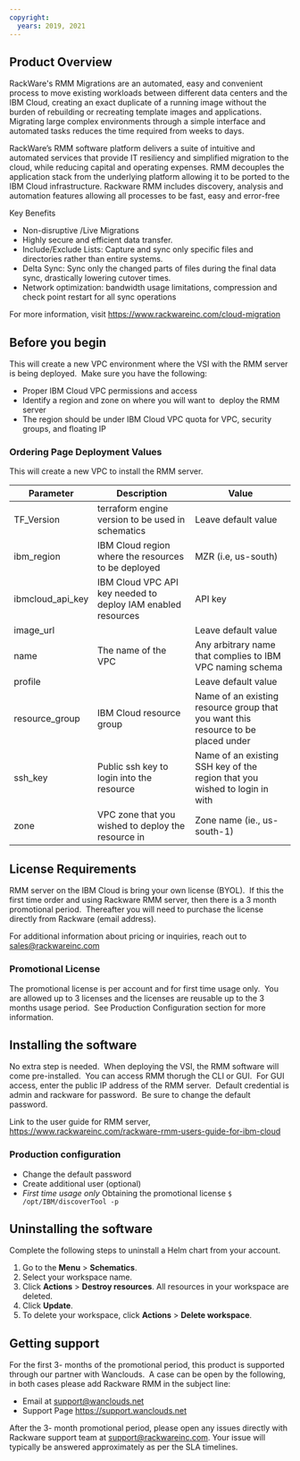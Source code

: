 ```yaml
---
copyright:
  years: 2019, 2021
---
```

## Product Overview
RackWare's RMM Migrations are an automated, easy and convenient process to move existing workloads between different data centers and the IBM Cloud, creating an exact duplicate of a running image without the burden of rebuilding or recreating template images and applications. Migrating large complex environments through a simple interface and automated tasks reduces the time required from weeks to days.


RackWare’s RMM software platform delivers a suite of intuitive and automated services that provide IT resiliency and simplified migration to the cloud, while reducing capital and operating expenses. RMM decouples the application stack from the underlying platform allowing it to be ported to the IBM Cloud infrastructure. Rackware RMM includes discovery, analysis and automation features allowing all processes to be fast, easy and error-free


Key Benefits
- Non-disruptive /Live Migrations
- Highly secure and efficient data transfer.
- Include/Exclude Lists: Capture and sync only specific files and directories rather than entire systems.
- Delta Sync: Sync only the changed parts of files during the final data sync, drastically lowering cutover times.
- Network optimization: bandwidth usage limitations, compression and check point restart for all sync operations


For more information, visit https://www.rackwareinc.com/cloud-migration


## Before you begin
This will create a new VPC environment where the VSI with the RMM server is being deployed.  Make sure you have the following:
- Proper IBM Cloud VPC permissions and access
- Identify a region and zone on where you will want to  deploy the RMM server
- The region should be under IBM Cloud VPC quota for VPC, security groups, and floating IP


### Ordering Page Deployment Values
This will create a new VPC to install the RMM server.


| Parameter | Description | Value |
| --- | --- | --- |
| TF_Version | terraform engine version to be used in schematics | Leave default value |
| ibm_region | IBM Cloud region where the resources to be deployed | MZR (i.e, us-south) |
| ibmcloud_api_key | IBM Cloud VPC API key needed to deploy IAM enabled resources | API key |
| image_url |  | Leave default value |
| name | The name of the VPC | Any arbitrary name that complies to IBM VPC naming schema |
| profile | | Leave default value |
|resource_group | IBM Cloud resource group | Name of an existing resource group that you want this resource to be placed under |
| ssh_key | Public ssh key to login into the resource | Name of an existing SSH key of the region that you wished to login in with |
| zone | VPC zone that you wished to deploy the resource in | Zone name (ie., us-south-1) |


## License Requirements
RMM server on the IBM Cloud is bring your own license (BYOL).  If this the first time order and using Rackware RMM server, then there is a 3 month promotional period.  Thereafter you will need to purchase the license directly from Rackware (email address).


For additional information about pricing or inquiries, reach out to sales@rackwareinc.com


### Promotional License
The promotional license is per account and for first time usage only.  You are allowed up to 3 licenses and the licenses are reusable up to the 3 months usage period.  See Production Configuration section for more information.


## Installing the software
No extra step is needed.  When deploying the VSI, the RMM software will come pre-installed.  You can access RMM thorugh the CLI or GUI.  For GUI access, enter the public IP address of the RMM server.  Default credential is admin and rackware for password.  Be sure to change the default password.


Link to the user guide for RMM server, https://www.rackwareinc.com/rackware-rmm-users-guide-for-ibm-cloud


### Production configuration
- Change the default password
- Create additional user (optional)
- *First time usage only* Obtaining the promotional license `$ /opt/IBM/discoverTool -p`


## Uninstalling the software
Complete the following steps to uninstall a Helm chart from your account. 


1. Go to the **Menu** > **Schematics**.
2. Select your workspace name. 
3. Click **Actions** > **Destroy resources**. All resources in your workspace are deleted.
4. Click **Update**.
5. To delete your workspace, click **Actions** > **Delete workspace**.


## Getting support
For the first 3- months of the promotional period, this product is supported through our partner with Wanclouds.  A case can be open by the following, in both cases please add Rackware RMM in the subject line:
- Email at support@wanclouds.net
- Support Page https://support.wanclouds.net


After the 3- month promotional period, please open any issues directly with Rackware support team at support@rackwareinc.com. Your issue will typically be answered approximately as per the SLA timelines.
